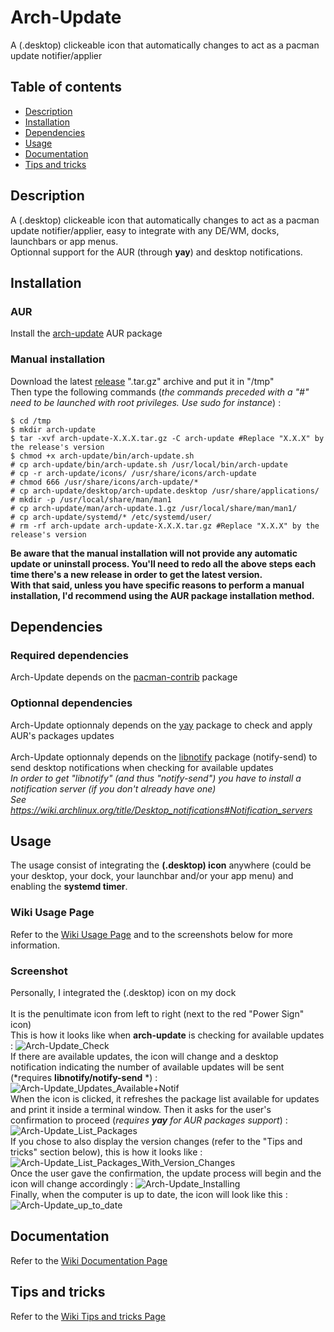 # Arch-Update

A (.desktop) clickeable icon that automatically changes to act as a pacman update notifier/applier


## Table of contents
* [Description](#description)
* [Installation](#installation)
* [Dependencies](#dependencies)
* [Usage](#usage)
* [Documentation](#documentation)
* [Tips and tricks](#tips-and-tricks)


## Description

A (.desktop) clickeable icon that automatically changes to act as a pacman update notifier/applier, easy to integrate with any DE/WM, docks, launchbars or app menus. 
<br>
Optionnal support for the AUR (through **yay**) and desktop notifications. 


## Installation

### AUR

Install the [arch-update](https://aur.archlinux.org/packages/arch-update "arch-update AUR package") AUR package

### Manual installation

Download the latest [release](https://github.com/Antiz96/arch-update/releases "latest release") ".tar.gz" archive and put it in "/tmp"
<br>
Then type the following commands (*the commands preceded with a "#" need to be launched with root privileges. Use sudo for instance*) :
<br>
```
$ cd /tmp
$ mkdir arch-update
$ tar -xvf arch-update-X.X.X.tar.gz -C arch-update #Replace "X.X.X" by the release's version
$ chmod +x arch-update/bin/arch-update.sh
# cp arch-update/bin/arch-update.sh /usr/local/bin/arch-update
# cp -r arch-update/icons/ /usr/share/icons/arch-update
# chmod 666 /usr/share/icons/arch-update/*
# cp arch-update/desktop/arch-update.desktop /usr/share/applications/
# mkdir -p /usr/local/share/man/man1
# cp arch-update/man/arch-update.1.gz /usr/local/share/man/man1/
# cp arch-update/systemd/* /etc/systemd/user/
# rm -rf arch-update arch-update-X.X.X.tar.gz #Replace "X.X.X" by the release's version
```
**Be aware that the manual installation will not provide any automatic update or uninstall process. You'll need to redo all the above steps each time there's a new release in order to get the latest version.**
<br>
**With that said, unless you have specific reasons to perform a manual installation, I'd recommend using the AUR package installation method.**


## Dependencies

### Required dependencies

Arch-Update depends on the [pacman-contrib](https://archlinux.org/packages/community/x86_64/pacman-contrib/ "pacman-contrib package") package

### Optionnal dependencies

Arch-Update optionnaly depends on the [yay](https://aur.archlinux.org/packages/yay "yay package") package to check and apply AUR's packages updates
<br>
<br>
Arch-Update optionnaly depends on the [libnotify](https://archlinux.org/packages/extra/x86_64/libnotify/ "libnotify package") package (notify-send) to send desktop notifications when checking for available updates
<br>
*In order to get "libnotify" (and thus "notify-send") you have to install a notification server (if you don't already have one)*
<br>
*See https://wiki.archlinux.org/title/Desktop_notifications#Notification_servers*


## Usage

The usage consist of integrating the **(.desktop) icon** anywhere (could be your desktop, your dock, your launchbar and/or your app menu) and enabling the **systemd timer**.

### Wiki Usage Page

Refer to the [Wiki Usage Page](https://github.com/Antiz96/arch-update/wiki/Usage "Wiki Usage Page") and to the screenshots below for more information.

### Screenshot

Personally, I integrated the (.desktop) icon on my dock
<br>
<br>
It is the penultimate icon from left to right (next to the red "Power Sign" icon)
<br>
This is how it looks like when **arch-update** is checking for available updates :
![Arch-Update_Check](https://user-images.githubusercontent.com/53110319/161241670-8cab8a54-199b-41f1-80e3-95b171bbb70f.png)
<br>
If there are available updates, the icon will change and a desktop notification indicating the number of available updates will be sent (*requires **libnotify/notify-send** *) :
![Arch-Update_Updates_Available+Notif](https://user-images.githubusercontent.com/53110319/161244079-b2ce8f2f-d4d3-42ad-83c1-62161d6da62f.png)
<br>
When the icon is clicked, it refreshes the package list available for updates and print it inside a terminal window. Then it asks for the user's confirmation to proceed (*requires **yay** for AUR packages support*) :
![Arch-Update_List_Packages](https://user-images.githubusercontent.com/53110319/161244601-8ddeb5c4-b6cd-47a7-a035-debdbad75936.png)
<br>
If you chose to also display the version changes (refer to the "Tips and tricks" section below), this is how it looks like :
![Arch-Update_List_Packages_With_Version_Changes](https://user-images.githubusercontent.com/53110319/161244783-bb0de764-04bb-4c39-b17a-54dcfb9de449.png)
<br>
Once the user gave the confirmation, the update process will begin and the icon will change accordingly :
![Arch-Update_Installing](https://user-images.githubusercontent.com/53110319/161245498-35bb8f9d-c050-40f5-ae67-d7a01b0bae19.png)
<br>
Finally, when the computer is up to date, the icon will look like this :
![Arch-Update_up_to_date](https://user-images.githubusercontent.com/53110319/161245726-b3adff52-f91e-40b6-9acc-a7f0d35fa7a5.png)


## Documentation

Refer to the [Wiki Documentation Page](https://github.com/Antiz96/arch-update/wiki/Documentation "Wiki Documentation Page")


## Tips and tricks

Refer to the [Wiki Tips and tricks Page](https://github.com/Antiz96/arch-update/wiki/Tips-and-tricks "Wiki Tricks and tips Page")

